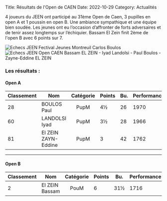Title: Résultats de l'Open de CAEN
Date: 2022-10-29
Category: Actualités

4 joueurs du JEEN ont participé au 31ème Open de Caen, 3 pupilles en open A et 1 poussin en open B. 
Une ambiance sympathique et une équipe bien soudée. Les jeunes ont eu l’occasion d’affronter de forts adversaires 
et de tenir assez longtemps sur l’échiquier. 
Bassam El Zein finit 2ème de l'open B avec 6 points sur 7.

<!--div align="center" >
    <img src="{static}/images/JEEN_echecs_Open_Caen__2022-10-29_Bassam.jpeg" width="400" alt="Echecs JEEN Fectival Jeunes Montreuil Carlos Boulos"/>
</div>

<div align="center" >
    <img src="{static}/images/JEEN_echecs_Open_Caen__2022-10-29_Bassam_Iyad_Paul_Zayn.jpeg" width="400" alt="Echecs JEEN Open CAEN Bassam EL ZEIN - Iyad Landolsi - Paul Boulos - Zayne-Eddine EL ZEIN"/>
</div-->
<!-- Fotorama -->
<div class="fotorama" data-width="700" data-ratio="700/467" data-max-width="100%">
  <img src="{static}/images/JEEN_echecs_Open_Caen__2022-10-29_Bassam.jpeg" alt="Echecs JEEN Fectival Jeunes Montreuil Carlos Boulos"/>
  <img src="{static}/images/JEEN_echecs_Open_Caen__2022-10-29_Bassam_Iyad_Paul_Zayn.jpeg" alt="Echecs JEEN Open CAEN Bassam EL ZEIN - Iyad Landolsi - Paul Boulos - Zayne-Eddine EL ZEIN"/>
</div>

### Les résultats :

#### Open A

| Classement | Nom                 | Catégorie | Points | Bu. | Performance |
| ---------- | ------------------- |:---------:| ------ | --- | ----------- |
| 28         | BOULOS Paul         | PupM      | 4½     | 26  | 1970        |
| 60         | LANDOLSI Iyad       | PupM      | 3½     | 28  | 1966        |
| 81         | El ZEIN ZAYN-Eddine | PupM      | 3      | 42  | 1762        |

---

#### Open B

| Classement | Nom             | Catégorie | Points | Bu. | Performance |
| ---------- | --------------- |:---------:| ------ | --- | ----------- |
| 2          | El ZEIN Bassam  | PouM      |	6 	| 31½ | 1716        |
